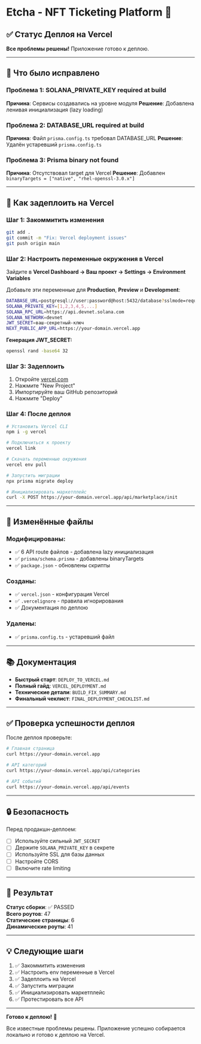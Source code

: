 # Etcha - NFT Ticketing Platform 🎫

## ✅ Статус Деплоя на Vercel

**Все проблемы решены!** Приложение готово к деплою.

---

## 🔧 Что было исправлено

### Проблема 1: SOLANA_PRIVATE_KEY required at build
**Причина**: Сервисы создавались на уровне модуля
**Решение**: Добавлена ленивая инициализация (lazy loading)

### Проблема 2: DATABASE_URL required at build  
**Причина**: Файл `prisma.config.ts` требовал DATABASE_URL
**Решение**: Удалён устаревший `prisma.config.ts`

### Проблема 3: Prisma binary not found
**Причина**: Отсутствовал target для Vercel
**Решение**: Добавлен `binaryTargets = ["native", "rhel-openssl-3.0.x"]`

---

## 🚀 Как задеплоить на Vercel

### Шаг 1: Закоммитить изменения
```bash
git add .
git commit -m "Fix: Vercel deployment issues"
git push origin main
```

### Шаг 2: Настроить переменные окружения в Vercel

Зайдите в **Vercel Dashboard → Ваш проект → Settings → Environment Variables**

Добавьте эти переменные для **Production**, **Preview** и **Development**:

```bash
DATABASE_URL=postgresql://user:password@host:5432/database?sslmode=require
SOLANA_PRIVATE_KEY=[1,2,3,4,5,...]
SOLANA_RPC_URL=https://api.devnet.solana.com
SOLANA_NETWORK=devnet
JWT_SECRET=ваш-секретный-ключ
NEXT_PUBLIC_APP_URL=https://your-domain.vercel.app
```

**Генерация JWT_SECRET:**
```bash
openssl rand -base64 32
```

### Шаг 3: Задеплоить
1. Откройте [vercel.com](https://vercel.com)
2. Нажмите "New Project"
3. Импортируйте ваш GitHub репозиторий
4. Нажмите "Deploy"

### Шаг 4: После деплоя
```bash
# Установить Vercel CLI
npm i -g vercel

# Подключиться к проекту
vercel link

# Скачать переменные окружения
vercel env pull

# Запустить миграции
npx prisma migrate deploy

# Инициализировать маркетплейс
curl -X POST https://your-domain.vercel.app/api/marketplace/init
```

---

## 📁 Изменённые файлы

### Модифицированы:
- ✅ 6 API route файлов - добавлена lazy инициализация
- ✅ `prisma/schema.prisma` - добавлены binaryTargets
- ✅ `package.json` - обновлены скрипты

### Созданы:
- ✅ `vercel.json` - конфигурация Vercel
- ✅ `.vercelignore` - правила игнорирования
- ✅ Документация по деплою

### Удалены:
- ✅ `prisma.config.ts` - устаревший файл

---

## 📚 Документация

- **Быстрый старт**: `DEPLOY_TO_VERCEL.md`
- **Полный гайд**: `VERCEL_DEPLOYMENT.md`
- **Технические детали**: `BUILD_FIX_SUMMARY.md`
- **Финальный чеклист**: `FINAL_DEPLOYMENT_CHECKLIST.md`

---

## ✅ Проверка успешности деплоя

После деплоя проверьте:
```bash
# Главная страница
curl https://your-domain.vercel.app

# API категорий
curl https://your-domain.vercel.app/api/categories

# API событий
curl https://your-domain.vercel.app/api/events
```

---

## 🔒 Безопасность

Перед продакшн-деплоем:
- [ ] Используйте сильный `JWT_SECRET`
- [ ] Держите `SOLANA_PRIVATE_KEY` в секрете
- [ ] Используйте SSL для базы данных
- [ ] Настройте CORS
- [ ] Включите rate limiting

---

## 🎯 Результат

**Статус сборки**: ✅ PASSED  
**Всего роутов**: 47  
**Статические страницы**: 6  
**Динамические роуты**: 41  

---

## 💡 Следующие шаги

1. ✅ Закоммитить изменения
2. ✅ Настроить env переменные в Vercel
3. ✅ Задеплоить на Vercel
4. ✅ Запустить миграции
5. ✅ Инициализировать маркетплейс
6. ✅ Протестировать все API

---

**Готово к деплою!** 🚀

Все известные проблемы решены. Приложение успешно собирается локально и готово к деплою на Vercel.


